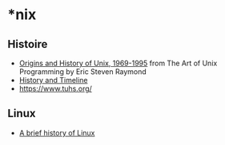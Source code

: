 # *nix

## Histoire

* [Origins and History of Unix, 1969-1995](http://www.catb.org/esr/writings/taoup/html/ch02s01.html) from The Art of Unix Programming by Eric Steven Raymond
* [History and Timeline](https://unix.org/what_is_unix/history_timeline.html)
* https://www.tuhs.org/


## Linux

* [A brief history of Linux](https://dev.to/rupendra/a-brief-history-of-linux-3lcm)
